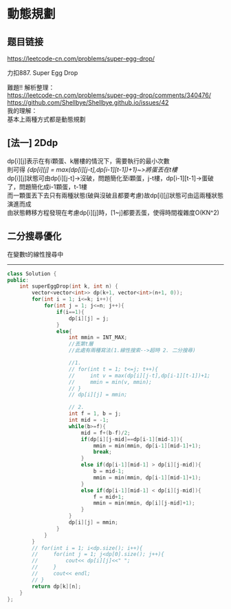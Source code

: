 # 動態規劃

## 题目链接

https://leetcode-cn.com/problems/super-egg-drop/

力扣887. Super Egg Drop

難題!! 解析整理：    
https://leetcode-cn.com/problems/super-egg-drop/comments/340476/    
https://github.com/Shellbye/Shellbye.github.io/issues/42     
我的理解：     
基本上兩種方式都是動態規劃
## [法一] 2Ddp      
dp[i][j]表示在有i顆蛋、k層樓的情況下，需要執行的最小次數     
則可得 *{dp[i][j] = max(dp[i][j-t],dp[i-1][t-1])+1}~>將蛋丟在t樓*    
dp[i][j]狀態可由dp[i][j-t]->沒破，問題簡化至i顆蛋，j-t樓，dp[i-1][t-1]->蛋破了，問題簡化成i-1顆蛋，t-1樓    
而一顆蛋丟下去只有兩種狀態(破與沒破且都要考慮)故dp[i][j]狀態可由這兩種狀態演進而成    
由狀態轉移方程發現在考慮dp[i][j]時，[1~j]都要丟蛋，使得時間複雜度O(KN^2)    
## 二分搜尋優化    
在變數t的線性搜尋中

    
---------------------------------------

```cpp
class Solution {
public:
    int superEggDrop(int k, int n) {
        vector<vector<int>> dp(k+1, vector<int>(n+1, 0));
        for(int i = 1; i<=k; i++){ 
            for(int j = 1; j<=n; j++){ 
                if(i==1){
                    dp[i][j] = j;
                }
                else{
                    int mmin = INT_MAX;
                    //丟第t層
                    //此處有兩種寫法(1.線性搜索-->超時 2. 二分搜尋)

                    //1.
                    // for(int t = 1; t<=j; t++){
                    //     int v = max(dp[i][j-t],dp[i-1][t-1])+1;
                    //     mmin = min(v, mmin);
                    // }
                    // dp[i][j] = mmin;

                    // 2.
                    int f = 1, b = j;
                    int mid = -1;
                    while(b>=f){
                        mid = f+(b-f)/2;
                        if(dp[i][j-mid]==dp[i-1][mid-1]){
                            mmin = min(mmin, dp[i-1][mid-1]+1);
                            break;
                        }
                        else if(dp[i-1][mid-1] > dp[i][j-mid]){
                            b = mid-1;
                            mmin = min(mmin, dp[i-1][mid-1]+1);
                        }
                        else if(dp[i-1][mid-1] < dp[i][j-mid]){
                            f = mid+1;
                            mmin = min(mmin, dp[i][j-mid]+1);
                        }                        
                    }
                    dp[i][j] = mmin;
                }
            }
        }
        // for(int i = 1; i<dp.size(); i++){
        //     for(int j = 1; j<dp[0].size(); j++){
        //         cout<< dp[i][j]<<" ";
        //     }
        //     cout<< endl;
        // }
        return dp[k][n];
    }
};
```
